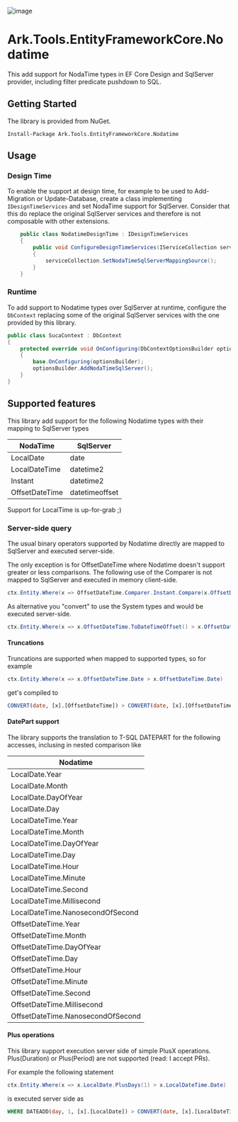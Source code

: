 ﻿![image](http://www.ark-energy.eu/wp-content/uploads/ark-dark.png)
# Ark.Tools.EntityFrameworkCore.Nodatime
This add support for NodaTime types in EF Core Design and SqlServer provider, including filter predicate pushdown to SQL.

## Getting Started
The library is provided from NuGet.

```Install-Package Ark.Tools.EntityFrameworkCore.Nodatime```

## Usage

### Design Time

To enable the support at design time, for example to be used to Add-Migration or Update-Database, create a class implementing `IDesignTimeServices` and set NodaTime support for SqlServer.
Consider that this do replace the original SqlServer services and therefore is not composable with other extensions.
 
```csharp
    public class NodatimeDesignTime : IDesignTimeServices
    {
        public void ConfigureDesignTimeServices(IServiceCollection serviceCollection)
        {
            serviceCollection.SetNodaTimeSqlServerMappingSource();
        }
    }
```

### Runtime

To add support to Nodatime types over SqlServer at runtime, configure the `DbContext` replacing some of the original SqlServer services with the one provided by this library.
 
```csharp
public class SucaContext : DbContext
{
    protected override void OnConfiguring(DbContextOptionsBuilder optionsBuilder)
    {
        base.OnConfiguring(optionsBuilder);
        optionsBuilder.AddNodaTimeSqlServer();
    }
}
```

## Supported features

This library add support for the following Nodatime types with their mapping to SqlServer types

| NodaTime | SqlServer |
|----------|-----------|
| LocalDate| date      |
| LocalDateTime| datetime2 |
| Instant | datetime2 |
| OffsetDateTime | datetimeoffset |

Support for LocalTime is up-for-grab ;)

### Server-side query

The usual binary operators supported by Nodatime directly are mapped to SqlServer and executed server-side. 


The only exception is for OffsetDateTime where Nodatime doesn't support greater or less comparisons. 
The following use of the Comparer is not mapped to SqlServer and executed in memory client-side.
```csharp
ctx.Entity.Where(x => OffsetDateTime.Comparer.Instant.Compare(x.OffsetDateTime, x.OffsetDateTime) > 0)
```
As alternative you "convert" to use the System types and would be executed server-side.
```csharp
ctx.Entity.Where(x => x.OffsetDateTime.ToDateTimeOffset() > x.OffsetDateTime.ToDateTimeOffset())
```

#### Truncations

Truncations are supported when mapped to supported types, so for example
```csharp
ctx.Entity.Where(x => x.OffsetDateTime.Date > x.OffsetDateTime.Date)
```
get's compiled to
```sql
CONVERT(date, [x].[OffsetDateTime]) > CONVERT(date, [x].[OffsetDateTime])
```

#### DatePart support
The library supports the translation to T-SQL DATEPART for the following accesses, inclusing in nested comparison like

| Nodatime            | 
|---------------------|
| LocalDate.Year      |
| LocalDate.Month     |
| LocalDate.DayOfYear |
| LocalDate.Day       |
| LocalDateTime.Year      |
| LocalDateTime.Month     |
| LocalDateTime.DayOfYear |
| LocalDateTime.Day       |
| LocalDateTime.Hour    |
| LocalDateTime.Minute   |
| LocalDateTime.Second  |
| LocalDateTime.Millisecond  |
| LocalDateTime.NanosecondOfSecond |
| OffsetDateTime.Year |
| OffsetDateTime.Month |
| OffsetDateTime.DayOfYear |
| OffsetDateTime.Day |
| OffsetDateTime.Hour |
| OffsetDateTime.Minute |
| OffsetDateTime.Second |
| OffsetDateTime.Millisecond |
| OffsetDateTime.NanosecondOfSecond |

#### Plus operations

This library support execution server side of simple PlusX operations.
Plus(Duration) or Plus(Period) are not supported (read: I accept PRs).

For example the following statement

```csharp
ctx.Entity.Where(x => x.LocalDate.PlusDays(1) > x.LocalDateTime.Date)
```

is executed server side as
```sql
WHERE DATEADD(day, 1, [x].[LocalDate]) > CONVERT(date, [x].[LocalDateTime])
```


